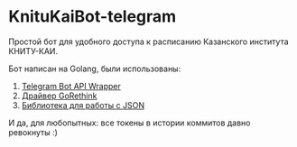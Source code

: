 # KnituKaiBot-telegram
Простой бот для удобного доступа к расписанию Казанского института КНИТУ-КАИ.

Бот написан на Golang, были использованы:
1. [Telegram Bot API Wrapper](/go-telegram-bot-api/telegram-bot-api)
2. [Драйвер GoRethink](/GoRethink/gorethink)
3. [Библиотека для работы с JSON](/tidwall/gjson)

И да, для любопытных: все токены в истории коммитов давно ревокнуты :)
